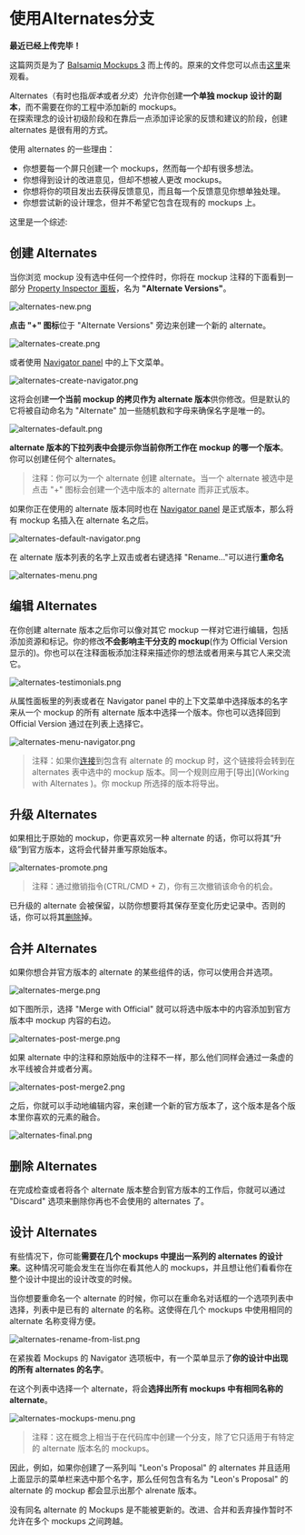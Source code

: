 # 使用Alternates分支

**最近已经上传完毕！** 
   
这篇网页是为了 [Balsamiq Mockups 3](https://balsamiq.com/products/mockups/) 而上传的。原来的文件您可以点击[这里](http://media.balsamiq.com/files/Balsamiq_Mockups_v1-v2_Docs.pdf)来观看。

Alternates（有时也指*版本*或者*分支*）允许你创建**一个单独 mockup 设计的副本**，而不需要在你的工程中添加新的 mockups。  
在探索理念的设计初级阶段和在靠后一点添加评论家的反馈和建议的阶段，创建 alternates 是很有用的方式。  

使用 alternates 的一些理由：  

- 你想要每一个屏只创建一个 mockups，然而每一个却有很多想法。
- 你想得到设计的改进意见，但却不想被人更改 mockups。
- 你想将你的项目发出去获得反馈意见，而且每一个反馈意见你想单独处理。
- 你想尝试新的设计理念，但并不希望它包含在现有的 mockups 上。

这里是一个综述:

<!-- 一个视频，加载不出来 -->

##  创建 Alternates

当你浏览 mockup 没有选中任何一个控件时，你将在 mockup 注释的下面看到一部分 [Property Inspector 面板](http://support.balsamiq.com/customer/portal/articles/110114)，名为 **"Alternate Versions"**。  

![alternates-new.png](images/alternates-new.png)  

**点击 "+" 图标**位于 "Alternate Versions" 旁边来创建一个新的 alternate。  

![alternates-create.png](images/alternates-create.png) 

或者使用 [Navigator panel](http://support.balsamiq.com/customer/portal/articles/109151#filebrowser) 中的上下文菜单。  

![alternates-create-navigator.png](images/alternates-create-navigator.png)  

这将会创建**一个当前 mockup 的拷贝作为 alternate 版本**供你修改。但是默认的它将被自动命名为 "Alternate" 加一些随机数和字母来确保名字是唯一的。  

![alternates-default.png](images/alternates-default.png)

**alternate 版本的下拉列表中会提示你当前你所工作在 mockup 的哪一个版本**。你可以创建任何个 alternates。  

>注释：你可以为一个 alternate 创建 alternate。当一个 alternate 被选中是点击 "+" 图标会创建一个选中版本的 alternate 而非正式版本。  

如果你正在使用的 alternate 版本同时也在 [Navigator panel](http://support.balsamiq.com/customer/portal/articles/109151#filebrowser) 是正式版本，那么将有 mockup 名插入在 alternate 名之后。

![alternates-default-navigator.png](images/alternates-default-navigator.png)

在 alternate 版本列表的名字上双击或者右键选择 "Rename..."可以进行**重命名**  

![alternates-menu.png](images/alternates-menu.png)  

## 编辑 Alternates

在你创建 alternate 版本之后你可以像对其它 mockup 一样对它进行编辑，包括添加资源和标记。你的修改**不会影响主干分支的 mockup**(作为 Official Version 显示的)。你也可以在注释面板添加注释来描述你的想法或者用来与其它人来交流它。  

![alternates-testimonials.png](images/alternates-testimonials.png)

从属性面板里的列表或者在 Navigator panel 中的上下文菜单中选择版本的名字来从一个 mockup 的所有 alternate 版本中选择一个版本。你也可以选择回到 Official Version 通过在列表上选择它。  

![alternates-menu-navigator.png](images/alternates-menu-navigator.png)

>注释：如果你[连接](http://support.balsamiq.com/customer/portal/articles/111742)到包含有 alternate 的 mockup 时，这个链接将会转到在 alternates 表中选中的 mockup 版本。同一个规则应用于[导出](Working with Alternates )。你 mockup 所选择的版本将导出。

## 升级 Alternates   

如果相比于原始的 mockup，你更喜欢另一种 alternate 的话，你可以将其“升级”到官方版本，这将会代替并重写原始版本。  

![alternates-promote.png](images/alternates-promote.png)

>注释：通过撤销指令(CTRL/CMD + Z)，你有三次撤销该命令的机会。  

已升级的 alternate 会被保留，以防你想要将其保存至变化历史记录中。否则的话，你可以将其[删除](http://support.balsamiq.com/customer/portal/articles/1956540-working-with-alternates#discarding)掉。  

## 合并 Alternates   

如果你想合并官方版本的 alternate 的某些组件的话，你可以使用合并选项。  

![alternates-merge.png](images/alternates-merge.png)  

如下图所示，选择 "Merge with Official" 就可以将选中版本中的内容添加到官方版本中 mockup 内容的右边。  

![alternates-post-merge.png](images/alternates-post-merge.png)  

如果 alternate 中的注释和原始版中的注释不一样，那么他们同样会通过一条虚的水平线被合并或者分离。  

![alternates-post-merge2.png](images/alternates-post-merge2.png)  

之后，你就可以手动地编辑内容，来创建一个新的官方版本了，这个版本是各个版本里你喜欢的元素的融合。  

![alternates-final.png](iamges/alternates-final.png)  

## 删除 Alternates   

在完成检查或者将各个 alternate 版本整合到官方版本的工作后，你就可以通过 "Discard" 选项来删除你再也不会使用的 alternates 了。  

## 设计 Alternates   

有些情况下，你可能**需要在几个 mockups 中提出一系列的 alternates 的设计来**。这种情况可能会发生在当你在看其他人的 mockups，并且想让他们看看你在整个设计中提出的设计改变的时候。  

当你想要重命名一个 alternate 的时候，你可以在重命名对话框的一个选项列表中选择，列表中是已有的 alternate 的名称。这使得在几个 mockups 中使用相同的 alternate 名称变得方便。  

![alternates-rename-from-list.png](images/alternates-rename-from-list.png)  

在紧挨着 Mockups 的 Navigator 选项板中，有一个菜单显示了**你的设计中出现的所有 alternates 的名字**。  

在这个列表中选择一个 alternate，将会**选择出所有 mockups 中有相同名称的 alternate**。  

![alternates-mockups-menu.png](images/alternates-mockups-menu.png)  

>注释：这在概念上相当于在代码库中创建一个分支，除了它只适用于有特定的 alternate 版本名的 mockups。  

因此，例如，如果你创建了一系列叫 "Leon's Proposal" 的 alternates 并且适用上面显示的菜单栏来选中那个名字，那么任何包含有名为 "Leon's Proposal" 的 alternate 的 mockup 都会显示出那个 alrenate 版本。  

没有同名 alternate 的 Mockups 是不能被更新的。改进、合并和丢弃操作暂时不允许在多个 mockups 之间跨越。  

